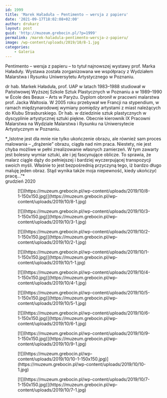 ```yaml
---
id: 1999
title: 'Marek Haładuła – Pentimento – wersja z papieru'
date: '2021-09-17T18:02:08+02:00'
author: drukarz
layout: post
guid: 'http://muzeum.grebocin.pl/?p=1999'
permalink: /marek-haladula-pentimento-wersja-z-papieru/
image: /wp-content/uploads/2019/10/8-1.jpg
categories:
    - Galeria
---
```


Pentimento – wersja z papieru – to tytuł najnowszej wystawy prof. Marka Haładuły. Wystawa została zorganizowana we współpracy z Wydziałem Malarstwa i Rysunku Uniwersytetu Artystycznego w Poznaniu.

dr hab. Markek Haładuła, prof. UAP w latach 1983–1988 studiował w Państwowej Wyższej Szkole Sztuk Plastycznych w Poznaniu a w 1989–1990 w École des Beaux – Arts w Paryżu. Dyplom obronił w pracowni malarstwa prof. Jacka Waltosia. W 2005 roku przebywał we Francji na stypendium, w ramach międzynarodowej wymiany pomiędzy artystami z miast należących do Klubu Strasburskiego. Dr hab. w dziedzinie sztuk plastycznych w dyscyplinie artystycznej sztuki piękne. Obecnie kierownik IX Pracowni Malarstwa na Wydziale Malarstwa i Rysunku na Uniwersytecie Artystycznym w Poznaniu.

<div class="" dir="auto"><div class="ecm0bbzt hv4rvrfc ihqw7lf3 dati1w0a" data-ad-comet-preview="message" data-ad-preview="message" id="jsc_c_cd"><div class="j83agx80 cbu4d94t ew0dbk1b irj2b8pg"><div class="qzhwtbm6 knvmm38d"><div class="o9v6fnle cxmmr5t8 oygrvhab hcukyx3x c1et5uql ii04i59q"><div dir="auto">*„Istotne jest dla mnie nie tylko ukończenie obrazu, ale również sam proces malowania – „drążenie” obrazu, ciągła nad nim praca. Niestety, nie jest chyba możliwe w pełni zrealizowanie własnych zamierzeń. W tym zawarty jest bolesny wymiar sztuki, ale i jej fascynujące oblicze. To sprawia, że malarz ciągle dąży do pełniejszej i bardziej wyczerpującej transpozycji swoich myśli. Właśnie to jest bezpośrednią przyczyną tego, iż bardzo długo maluję jeden obraz. Stąd wynika także moja niepewność, kiedy ukończyć pracę…”*</div><div dir="auto"></div><div dir="auto">grudzień 2020</div></div></div><div dir="auto"><div class="gallery galleryid-1999 gallery-columns-5 gallery-size-thumbnail" id="gallery-15"><figure class="gallery-item"><div class="gallery-icon landscape"> [![](https://muzeum.grebocin.pl/wp-content/uploads/2019/10/8-1-150x150.jpg)](https://muzeum.grebocin.pl/wp-content/uploads/2019/10/8-1.jpg) </div></figure><figure class="gallery-item"><div class="gallery-icon portrait"> [![](https://muzeum.grebocin.pl/wp-content/uploads/2019/10/3-1-150x150.jpg)](https://muzeum.grebocin.pl/wp-content/uploads/2019/10/3-1.jpg) </div></figure><figure class="gallery-item"><div class="gallery-icon landscape"> [![](https://muzeum.grebocin.pl/wp-content/uploads/2019/10/2-1-150x150.jpg)](https://muzeum.grebocin.pl/wp-content/uploads/2019/10/2-1.jpg) </div></figure><figure class="gallery-item"><div class="gallery-icon landscape"> [![](https://muzeum.grebocin.pl/wp-content/uploads/2019/10/1-1-150x150.jpg)](https://muzeum.grebocin.pl/wp-content/uploads/2019/10/1-1.jpg) </div></figure><figure class="gallery-item"><div class="gallery-icon portrait"> [![](https://muzeum.grebocin.pl/wp-content/uploads/2019/10/4-1-150x150.jpg)](https://muzeum.grebocin.pl/wp-content/uploads/2019/10/4-1.jpg) </div></figure><figure class="gallery-item"><div class="gallery-icon landscape"> [![](https://muzeum.grebocin.pl/wp-content/uploads/2019/10/5-1-150x150.jpg)](https://muzeum.grebocin.pl/wp-content/uploads/2019/10/5-1.jpg) </div></figure><figure class="gallery-item"><div class="gallery-icon landscape"> [![](https://muzeum.grebocin.pl/wp-content/uploads/2019/10/6-1-150x150.jpg)](https://muzeum.grebocin.pl/wp-content/uploads/2019/10/6-1.jpg) </div></figure><figure class="gallery-item"><div class="gallery-icon landscape"> [![](https://muzeum.grebocin.pl/wp-content/uploads/2019/10/9-1-150x150.jpg)](https://muzeum.grebocin.pl/wp-content/uploads/2019/10/9-1.jpg) </div></figure><figure class="gallery-item"><div class="gallery-icon landscape"> [![](https://muzeum.grebocin.pl/wp-content/uploads/2019/10/10-1-150x150.jpg)](https://muzeum.grebocin.pl/wp-content/uploads/2019/10/10-1.jpg) </div></figure><figure class="gallery-item"><div class="gallery-icon portrait"> [![](https://muzeum.grebocin.pl/wp-content/uploads/2019/10/7-1-150x150.jpg)](https://muzeum.grebocin.pl/wp-content/uploads/2019/10/7-1.jpg) </div></figure> </div></div></div></div></div>